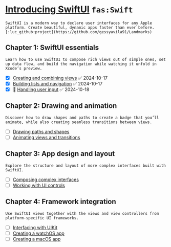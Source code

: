 # [Introducing SwiftUI](https://developer.apple.com/tutorials/swiftui/)  `fas:Swift` 

`SwiftUI is a modern way to declare user interfaces for any Apple platform. Create beautiful, dynamic apps faster than ever before.
[:luc_github:project](https://github.com/gessyavila91/Landmarks)`
## Chapter 1: SwiftUI essentials
`Learn how to use SwiftUI to compose rich views out of simple ones, set up data flow, and build the navigation while watching it unfold in Xcode’s preview.`
- [x] [Creating and combining views](https://developer.apple.com/tutorials/swiftui/creating-and-combining-views) ✅ 2024-10-17
- [x] [Building lists and navigation](https://developer.apple.com/tutorials/swiftui/building-lists-and-navigation) ✅ 2024-10-17
- [x] 🏁 [Handling user input](https://developer.apple.com/tutorials/swiftui/handling-user-input) ✅ 2024-10-18
## Chapter 2: Drawing and animation
`Discover how to draw shapes and paths to create a badge that you’ll animate, while also creating seamless transitions between views.`
- [ ] [Drawing paths and shapes](https://developer.apple.com/tutorials/swiftui/drawing-paths-and-shapes)
- [ ] [Animating views and transitions](https://developer.apple.com/tutorials/swiftui/animating-views-and-transitions)
## Chapter 3: App design and layout
`Explore the structure and layout of more complex interfaces built with SwiftUI.`
- [ ] [Composing complex interfaces](https://developer.apple.com/tutorials/swiftui/composing-complex-interfaces)
- [ ] [Working with UI controls](https://developer.apple.com/tutorials/swiftui/working-with-ui-controls)
## Chapter 4: Framework integration
`Use SwiftUI views together with the views and view controllers from platform-specific UI frameworks.`
- [ ] [Interfacing with UIKit](https://developer.apple.com/tutorials/swiftui/interfacing-with-uikit)
- [ ] [Creating a watchOS app](https://developer.apple.com/tutorials/swiftui/creating-a-watchos-app)
- [ ] [Creating a macOS app](https://developer.apple.com/tutorials/swiftui/creating-a-macos-app)

